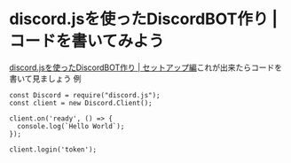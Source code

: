 # discord.jsを使ったDiscordBOT作り | コードを書いてみよう
[discord.jsを使ったDiscordBOT作り | セットアップ編](https://djs-jpn.ga/make/setp1)これが出来たらコードを書いて見ましょう
例
```
const Discord = require("discord.js");
const client = new Discord.Client();

client.on('ready', () => {
  console.log(`Hello World`);
});

client.login('token');
```
